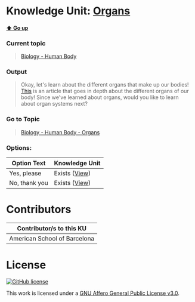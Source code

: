 # Knowledge Unit: [Organs](../../knowledge_units/biology-human-body/organs.md)

#### [:arrow_up: Go up](../../topics/biology-human-body.md)
### Current topic
> [Biology - Human Body](../../topics/biology-human-body.md)
### Output
> Okay, let&#039;s learn about the different organs that make up our bodies! [This](https://byjus.com/biology/human-body-anatomy/) is an article that goes in depth about the different organs of our body! Since we&#039;ve learned about organs, would you like to learn about organ systems next?
### Go to Topic
> [Biology - Human Body - Organs](../../topics/biology-human-body-organs.md)

### Options: 

| Option Text | Knowledge Unit |
| - | - |  
| Yes, please  |  Exists ([View](../../knowledge_units/biology-human-body-organs/yes-please.md))  |  
| No, thank you  |  Exists ([View](../../knowledge_units/biology-human-body-organs/no-thank-you.md))  | 

# Contributors

| Contributor/s to this KU |
| - | 
| American School of Barcelona |

# License
[![GitHub license](https://img.shields.io/github/license/inbrainz/cerebro)](https://github.com/inbrainz/cerebro/blob/master/LICENSE)

This work is licensed under a [GNU Affero General Public License v3.0](https://www.gnu.org/licenses/agpl-3.0.txt).